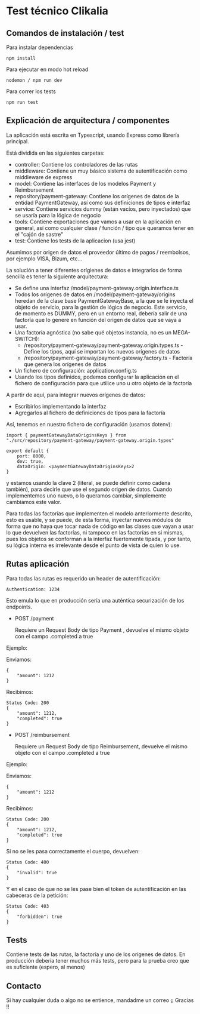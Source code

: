 # Test técnico Clikalia

## Comandos de instalación / test

Para instalar dependencias

```
npm install
```

Para ejecutar en modo hot reload

```
nodemon / npm run dev
```

Para correr los tests

```
npm run test
```

## Explicación de arquitectura / componentes

La aplicación está escrita en Typescript, usando Express como librería principal.

Está dividida en las siguientes carpetas:

- controller: Contiene los controladores de las rutas
- middleware: Contiene un muy básico sistema de autentificación como middleware de express
- model: Contiene las interfaces de los modelos Payment y Reimbursement
- repository/payment-gateway: Contiene los orígenes de datos de la entidad PaymentGateway, así como sus definiciones de tipos e interfaz
- service: Contiene servicios dummy (están vacíos, pero inyectados) que se usaría para la lógica de negocio
- tools: Contiene exportaciones que vamos a usar en la aplicación en general, así como cualquier clase / función / tipo que queramos tener en el "cajón de sastre"
- test: Contiene los tests de la aplicacion (usa jest)

Asumimos por origen de datos el proveedor último de pagos / reembolsos, por ejemplo VISA, Bizum, etc...

La solución a tener diferentes orígienes de datos e integrarlos de forma sencilla es tener la siguiente arquitectura:

- Se define una interfaz /model/payment-gateway.origin.interface.ts
- Todos los orígenes de datos en /model/payment-gateway/origins heredan de la clase base PaymentGatewayBase, a la que se le inyecta el objeto de servicio,
para la gestión de lógica de negocio. Este servicio, de momento es DUMMY, pero en un entorno real, debería salir de una factoría que lo genere en función del origen de datos que se vaya a usar.
- Una factoría agnóstica (no sabe qué objetos instancia, no es un MEGA-SWITCH): 
   - /repository/payment-gateway/payment-gateway.origin.types.ts - Define los tipos, aquí se importan los nuevos orígenes de datos
   - /repository/payment-gateway/payment-gateway.factory.ts - Factoría que genera los orígenes de datos
- Un fichero de configuración:
    application.config.ts
- Usando los tipos definidos, podemos configurar la aplicación en el fichero de configuración para que utilice uno u otro objeto de la factoría


A partir de aquí, para integrar nuevos orígenes de datos:

- Escribirlos implementando la interfaz
- Agregarlos al fichero de definiciones de tipos para la factoría

Así, tenemos en nuestro fichero de configuración (usamos dotenv):

```
import { paymentGatewayDataOriginsKeys } from "./src/repository/payment-gateway/payment-gateway.origin.types"

export default {
    port: 8000,
    dev: true,
    dataOrigin: <paymentGatewayDataOriginsKeys>2
}
```

y estamos usando la clave 2 (literal, se puede definir como cadena también), para decirle que use el segundo origen de datos.
Cuando implementemos uno nuevo, o lo queramos cambiar, simplemente cambiamos este valor.

Para todas las factorías que implementen el modelo anteriormente descrito, esto es usable, y se puede, de esta forma, inyectar nuevos módulos de forma que no haya que tocar nada de código en las clases que vayan a usar lo que devuelven las factorías, ni tampoco en las factorías en si mismas, pues los objetos se conforman a la interfaz fuertemente
tipada, y por tanto, su lógica interna es irrelevante desde el punto de vista de quien lo use.


## Rutas aplicación

Para todas las rutas es requerido un header de autentificación: 

```
Authentication: 1234
```

Esto emula lo que en producción sería una auténtica securización de los endpoints.

- POST /payment

    Requiere un Request Body de tipo Payment , devuelve el mismo objeto con el campo .completed a true

Ejemplo:

Enviamos:

```
{
    "amount": 1212
}
```

Recibimos:

```
Status Code: 200
{
    "amount": 1212,
    "completed": true
}
```


- POST /reimbursement

    Requiere un Request Body de tipo Reimbursement, devuelve el mismo objeto con el campo .completed a true


Ejemplo:

Enviamos:

```
{
    "amount": 1212
}
```

Recibimos:

```
Status Code: 200
{
    "amount": 1212,
    "completed": true
}
```

Si no se les pasa correctamente el cuerpo, devuelven:

```
Status Code: 400
{
    "invalid": true
}
```

Y en el caso de que no se les pase bien el token de autentificación en las cabeceras de la petición:

```
Status Code: 403
{
    "forbidden": true
}
```


## Tests

Contiene tests de las rutas, la factoría y uno de los orígenes de datos. En producción debería tener muchos más tests, pero para la prueba
creo que es suficiente (espero, al menos)

## Contacto

Si hay cualquier duda o algo no se entience, mandadme un correo ¡¡ Gracias !!
